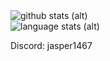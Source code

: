 <img src="https://github-readme-stats-git-master-jasper1467.vercel.app/api?username=Jasper1467&show_icons=true&theme=radical" alt="github stats (alt)">
<br>
<img src="https://github-readme-stats-git-master-jasper1467.vercel.app/api/top-langs/?username=Jasper1467&layout=compact&theme=radical&hide=max&langs_count=10" alt="language stats (alt)">

Discord: jasper1467<br>
